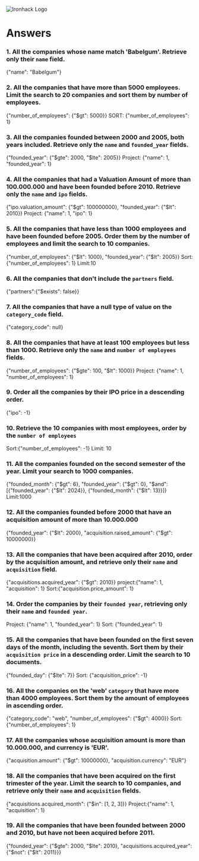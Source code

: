 ![Ironhack Logo](https://i.imgur.com/1QgrNNw.png)

# Answers

### 1. All the companies whose name match 'Babelgum'. Retrieve only their `name` field.
{"name": "Babelgum"}

### 2. All the companies that have more than 5000 employees. Limit the search to 20 companies and sort them by **number of employees**.
{"number_of_employees": {"$gt": 5000}}
SORT: {"number_of_employees": 1}

### 3. All the companies founded between 2000 and 2005, both years included. Retrieve only the `name` and `founded_year` fields.

{"founded_year": {"$gte": 2000, "$lte": 2005}}
Project: {"name": 1, "founded_year": 1}

### 4. All the companies that had a Valuation Amount of more than 100.000.000 and have been founded before 2010. Retrieve only the `name` and `ipo` fields.

{"ipo.valuation_amount": {"$gt": 100000000}, "founded_year": {"$lt": 2010}}
Project: {"name": 1, "ipo": 1}

### 5. All the companies that have less than 1000 employees and have been founded before 2005. Order them by the number of employees and limit the search to 10 companies.

{"number_of_employees": {"$lt": 1000}, "founded_year": {"$lt": 2005}}
Sort:{"number_of_employees": 1}
Limit:10

### 6. All the companies that don't include the `partners` field.

{"partners":{"$exists": false}}

### 7. All the companies that have a null type of value on the `category_code` field.

{"category_code": null}

### 8. All the companies that have at least 100 employees but less than 1000. Retrieve only the `name` and `number of employees` fields.

{"number_of_employees": {"$gte": 100, "$lt": 1000}}
Project: {"name": 1, "number_of_employees": 1}

### 9. Order all the companies by their IPO price in a descending order.

{"ipo": -1}

### 10. Retrieve the 10 companies with most employees, order by the `number of employees`

Sort:{"number_of_employees": -1}
Limit: 10

### 11. All the companies founded on the second semester of the year. Limit your search to 1000 companies.

{"founded_month": {"$gt": 6}, "founded_year": {"$gt": 0}, "$and": [{"founded_year": {"$lt": 2024}}, {"founded_month": {"$lt": 13}}]}
Limit:1000

### 12. All the companies founded before 2000 that have an acquisition amount of more than 10.000.000

{"founded_year": {"$lt": 2000}, "acquisition.raised_amount": {"$gt": 10000000}}

### 13. All the companies that have been acquired after 2010, order by the acquisition amount, and retrieve only their `name` and `acquisition` field.

{"acquisitions.acquired_year": {"$gt": 2010}}
project:{"name": 1, "acquisition": 1}
Sort:{"acquisition.price_amount": 1}

### 14. Order the companies by their `founded year`, retrieving only their `name` and `founded year`.
Project: {"name": 1, "founded_year": 1}
Sort: {"founded_year": 1}


### 15. All the companies that have been founded on the first seven days of the month, including the seventh. Sort them by their `acquisition price` in a descending order. Limit the search to 10 documents.

{"founded_day": {"$lte": 7}}
Sort: {"acquisition_price": -1}

### 16. All the companies on the 'web' `category` that have more than 4000 employees. Sort them by the amount of employees in ascending order.

{"category_code": "web", "number_of_employees": {"$gt": 4000}}
Sort: {"number_of_employees": 1}

### 17. All the companies whose acquisition amount is more than 10.000.000, and currency is 'EUR'.

{"acquisition.amount": {"$gt": 10000000}, "acquisition.currency": "EUR"}

### 18. All the companies that have been acquired on the first trimester of the year. Limit the search to 10 companies, and retrieve only their `name` and `acquisition` fields.

{"acquisitions.acquired_month": {"$in": [1, 2, 3]}}
Project:{"name": 1, "acquisition": 1}

### 19. All the companies that have been founded between 2000 and 2010, but have not been acquired before 2011.

{"founded_year": {"$gte": 2000, "$lte": 2010}, "acquisitions.acquired_year": {"$not": {"$lt": 2011}}}
